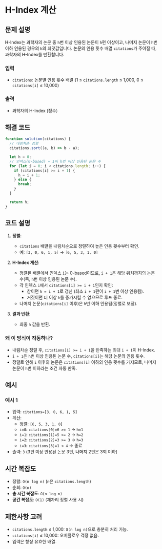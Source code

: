 # H-Index 계산

## 문제 설명

H-Index는 과학자의 논문 중 `h`번 이상 인용된 논문이 `h`편 이상이고, 나머지 논문이 `h`번 이하 인용된 경우의 `h`의 최댓값입니다. 논문의 인용 횟수 배열 `citations`가 주어질 때, 과학자의 H-Index를 반환합니다.

### 입력

- `citations`: 논문별 인용 횟수 배열 (1 ≤ `citations.length` ≤ 1,000, 0 ≤ `citations[i]` ≤ 10,000)

### 출력

- 과학자의 H-Index (정수)

## 해결 코드

```javascript
function solution(citations) {
  // 내림차순 정렬
  citations.sort((a, b) => b - a);

  let h = 0;
  // 인덱스(0-based) + 1이 h번 이상 인용된 논문 수
  for (let i = 0; i < citations.length; i++) {
    if (citations[i] >= i + 1) {
      h = i + 1;
    } else {
      break;
    }
  }

  return h;
}
```

## 코드 설명

1. **정렬**:

   - `citations` 배열을 내림차순으로 정렬하여 높은 인용 횟수부터 확인.
   - 예: `[3, 0, 6, 1, 5]` → `[6, 5, 3, 1, 0]`

2. **H-Index 계산**:

   - 정렬된 배열에서 인덱스 `i`는 0-based이므로, `i + 1`은 해당 위치까지의 논문 수(즉, `h`번 이상 인용된 논문 수).
   - 각 인덱스 `i`에서 `citations[i] >= i + 1`인지 확인:
     - 참이면 `h = i + 1`로 갱신 (최소 `i + 1`편이 `i + 1`번 이상 인용됨).
     - 거짓이면 더 이상 `h`를 증가시킬 수 없으므로 루프 종료.
   - 나머지 논문(`citations[i]` 이후)은 `h`번 이하 인용됨(정렬로 보장).

3. **결과 반환**:
   - 최종 `h` 값을 반환.

### 왜 이 방식이 작동하나?

- 내림차순 정렬 후, `citations[i] >= i + 1`을 만족하는 최대 `i + 1`이 H-Index.
- `i + 1`은 `h`번 이상 인용된 논문 수, `citations[i]`는 해당 논문의 인용 횟수.
- 정렬로 인해 `i` 이후의 논문은 `citations[i]` 이하의 인용 횟수를 가지므로, 나머지 논문이 `h`번 이하라는 조건 자동 만족.

## 예시

### 예시 1

- 입력: `citations=[3, 0, 6, 1, 5]`
- 계산:
  - 정렬: `[6, 5, 3, 1, 0]`
  - `i=0`: `citations[0]=6 >= 1` → `h=1`
  - `i=1`: `citations[1]=5 >= 2` → `h=2`
  - `i=2`: `citations[2]=3 >= 3` → `h=3`
  - `i=3`: `citations[3]=1 < 4` → 종료
- 출력: `3` (3편 이상 인용된 논문 3편, 나머지 2편은 3회 이하)

## 시간 복잡도

- 정렬: `O(n log n)` (`n`은 `citations.length`)
- 순회: `O(n)`
- **총 시간 복잡도**: `O(n log n)`
- **공간 복잡도**: `O(1)` (제자리 정렬 사용 시)

## 제한사항 고려

- `citations.length` ≤ 1,000: `O(n log n)`으로 충분히 처리 가능.
- `citations[i]` ≤ 10,000: 오버플로우 걱정 없음.
- 입력은 항상 유효한 배열.
